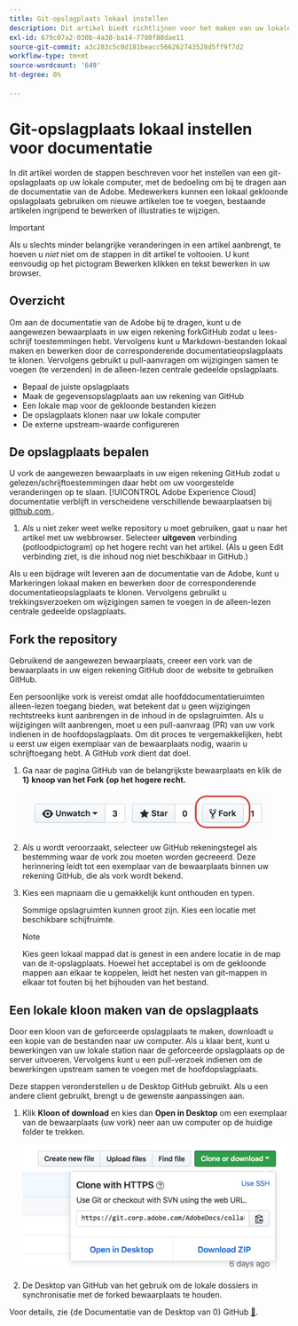 ```yaml
---
title: Git-opslagplaats lokaal instellen
description: Dit artikel biedt richtlijnen voor het maken van uw lokale Git-opslagplaats en het bijdragen aan de documentatie van de Adobe, waaronder het proces voor het forken en klonen.
exl-id: 679c07a2-030b-4a30-ba14-7780f88dae11
source-git-commit: a3c283c5c0d181beacc566262743528d5ff9f7d2
workflow-type: tm+mt
source-wordcount: '649'
ht-degree: 0%

---
```


# Git-opslagplaats lokaal instellen voor documentatie

In dit artikel worden de stappen beschreven voor het instellen van een git-opslagplaats op uw lokale computer, met de bedoeling om bij te dragen aan de documentatie van de Adobe. Medewerkers kunnen een lokaal gekloonde opslagplaats gebruiken om nieuwe artikelen toe te voegen, bestaande artikelen ingrijpend te bewerken of illustraties te wijzigen.

>[!IMPORTANT]
>Als u slechts minder belangrijke veranderingen in een artikel aanbrengt, te hoeven u *niet* niet om de stappen in dit artikel te voltooien. U kunt eenvoudig op het pictogram Bewerken klikken en tekst bewerken in uw browser.

## Overzicht

Om aan de documentatie van de Adobe bij te dragen, kunt u de aangewezen bewaarplaats in uw eigen rekening forkGitHub zodat u lees-schrijf toestemmingen hebt. Vervolgens kunt u Markdown-bestanden lokaal maken en bewerken door de corresponderende documentatieopslagplaats te klonen. Vervolgens gebruikt u pull-aanvragen om wijzigingen samen te voegen (te verzenden) in de alleen-lezen centrale gedeelde opslagplaats.

* Bepaal de juiste opslagplaats
* Maak de gegevensopslagplaats aan uw rekening van GitHub
* Een lokale map voor de gekloonde bestanden kiezen
* De opslagplaats klonen naar uw lokale computer
* De externe upstream-waarde configureren

## De opslagplaats bepalen

U vork de aangewezen bewaarplaats in uw eigen rekening GitHub zodat u gelezen/schrijftoestemmingen daar hebt om uw voorgestelde veranderingen op te slaan. [!UICONTROL Adobe Experience Cloud] documentatie verblijft in verscheidene verschillende bewaarplaatsen bij [ github.com ](https://www.github.com/adobedocs).

1. Als u niet zeker weet welke repository u moet gebruiken, gaat u naar het artikel met uw webbrowser. Selecteer **uitgeven** verbinding (potloodpictogram) op het hogere recht van het artikel. (Als u geen Edit verbinding ziet, is die inhoud nog niet beschikbaar in GitHub.)

Als u een bijdrage wilt leveren aan de documentatie van de Adobe, kunt u Markeringen lokaal maken en bewerken door de corresponderende documentatieopslagplaats te klonen. Vervolgens gebruikt u trekkingsverzoeken om wijzigingen samen te voegen in de alleen-lezen centrale gedeelde opslagplaats.

<!---
![GitHub Triangle](/assets/git-and-github-initial-setup.png)

If you're new to GitHub, watch the following video for a conceptual overview of the forking and cloning process:

>[!VIDEO https://channel9.msdn.com/Blogs/CoolMoose/Git-Repository-Setup/player]
-->

## Fork the repository

Gebruikend de aangewezen bewaarplaats, creeer een vork van de bewaarplaats in uw eigen rekening GitHub door de website te gebruiken GitHub.

Een persoonlijke vork is vereist omdat alle hoofddocumentatieruimten alleen-lezen toegang bieden, wat betekent dat u geen wijzigingen rechtstreeks kunt aanbrengen in de inhoud in de opslagruimten. Als u wijzigingen wilt aanbrengen, moet u een pull-aanvraag (PR) van uw vork indienen in de hoofdopslagplaats. Om dit proces te vergemakkelijken, hebt u eerst uw eigen exemplaar van de bewaarplaats nodig, waarin u schrijftoegang hebt. A GitHub *vork* dient dat doel.

1. Ga naar de pagina GitHub van de belangrijkste bewaarplaats en klik de **1&rbrace; knoop van het Fork &lbrace;op het hogere recht.**

   ![ GitHub vork ](assets/fork-simple.png)

1. Als u wordt veroorzaakt, selecteer uw GitHub rekeningstegel als bestemming waar de vork zou moeten worden gecreeerd. Deze herinnering leidt tot een exemplaar van de bewaarplaats binnen uw rekening GitHub, die als vork wordt bekend.

1. Kies een mapnaam die u gemakkelijk kunt onthouden en typen.

   Sommige opslagruimten kunnen groot zijn. Kies een locatie met beschikbare schijfruimte.

   >[!NOTE]
   >
   >Kies geen lokaal mappad dat is genest in een andere locatie in de map van de it-opslagplaats. Hoewel het acceptabel is om de gekloonde mappen aan elkaar te koppelen, leidt het nesten van git-mappen in elkaar tot fouten bij het bijhouden van het bestand.

## Een lokale kloon maken van de opslagplaats

Door een kloon van de geforceerde opslagplaats te maken, downloadt u een kopie van de bestanden naar uw computer. Als u klaar bent, kunt u bewerkingen van uw lokale station naar de geforceerde opslagplaats op de server uitvoeren. Vervolgens kunt u een pull-verzoek indienen om de bewerkingen upstream samen te voegen met de hoofdopslagplaats.

Deze stappen veronderstellen u de Desktop GitHub gebruikt. Als u een andere client gebruikt, brengt u de gewenste aanpassingen aan.

1. Klik **Kloon of download** en kies dan **Open in Desktop** om een exemplaar van de bewaarplaats (uw vork) neer aan uw computer op de huidige folder te trekken.

   ![ Kloonrepo ](assets/clone-pulldown.png)

1. De Desktop van GitHub van het gebruik om de lokale dossiers in synchronisatie met de forked bewaarplaats te houden.

Voor details, zie {de Documentatie van de Desktop van 0} GitHub [&#128279;](https://help.github.com/desktop/).
